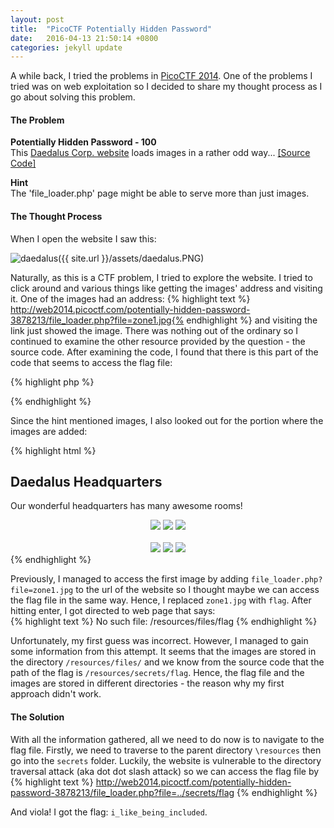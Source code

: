 ```yaml
---
layout: post
title:  "PicoCTF Potentially Hidden Password"
date:   2016-04-13 21:50:14 +0800
categories: jekyll update
---
```


A while back, I tried the problems in [PicoCTF 2014][picoctf]. One of the problems I tried was on web exploitation so I decided to share my thought process as I go about solving this problem. 

#### **The Problem** 

**Potentially Hidden Password - 100**<br>
This [Daedalus Corp. website][daedalus] loads images in a rather odd way... [[Source Code]][source-code]

**Hint**<br>
The 'file_loader.php' page might be able to serve more than just images.
 
#### **The Thought Process**
When I open the website I saw this: 

![daedalus]({{ site.url }}/assets/daedalus.PNG)


Naturally, as this is a CTF problem, I tried to explore the website. I tried to click around and various things like getting the images' address and visiting it. One of the images had an address: {% highlight text %} http://web2014.picoctf.com/potentially-hidden-password-3878213/file_loader.php?file=zone1.jpg{% endhighlight %} and visiting the link just showed the image. There was nothing out of the ordinary so I continued to examine the other resource provided by the question - the source code. After examining the code, I found that there is this part of the code that seems to access the flag file: 

{% highlight php %}
<?php
  $config_file = fopen("/resources/config/admin_mode.config", "r");
  if (fgets($config_file) === "true") {
    $flag_file = fopen("/resources/secrets/flag", "r");
	echo fgets($flag_file);
	flose($flag_file);
  }
  fclose($config_file);
?>
{% endhighlight %}

Since the hint mentioned images, I also looked out for the portion where the images are added: 

{% highlight html %}
<h2>Daedalus Headquarters</h2>
<p>Our wonderful headquarters has many awesome rooms!</p>
<center>
  <img src="file_loader.php?file=zone1.jpg" class="zone"/>
  <img src="file_loader.php?file=zone2.jpg" class="zone"/>
  <img src="file_loader.php?file=zone3.jpg" class="zone"/><br><br>
  <img src="file_loader.php?file=zone4.jpg" class="zone"/>
  <img src="file_loader.php?file=zone5.jpg" class="zone"/>
  <img src="file_loader.php?file=zone6.jpg" class="zone"/><br>
</center>
{% endhighlight %}

Previously, I managed to access the first image by adding ```file_loader.php?file=zone1.jpg``` to the url of the website so I thought maybe we can access the flag file in the same way. Hence, I replaced ```zone1.jpg``` with ```flag```. After hitting enter, I got directed to web page that says:  
{% highlight text %}
No such file: /resources/files/flag
{% endhighlight %}

Unfortunately, my first guess was incorrect. However, I managed to gain some information from this attempt. It seems that the images are stored in the directory ```/resources/files/``` and we know from the source code that the path of the flag is ```/resources/secrets/flag```. Hence, the flag file and the images are stored in different directories - the reason why my first approach didn't work.  

#### **The Solution**
With all the information gathered, all we need to do now is to navigate to the flag file. Firstly, we need to traverse to the parent directory ```\resources``` then go into the ```secrets``` folder. Luckily, the website is vulnerable to the directory traversal attack (aka dot dot slash attack) so we can access the flag file by 
{% highlight text %} http://web2014.picoctf.com/potentially-hidden-password-3878213/file_loader.php?file=../secrets/flag {% endhighlight %}

And viola! I got the flag: ```i_like_being_included```.

[picoctf]: https://picoctf.com/problems
[daedalus]: http://web2014.picoctf.com/potentially-hidden-password-3878213/
[source-code]: https://picoctf.com/problem-static/web/potentially-hidden-password/index.phps